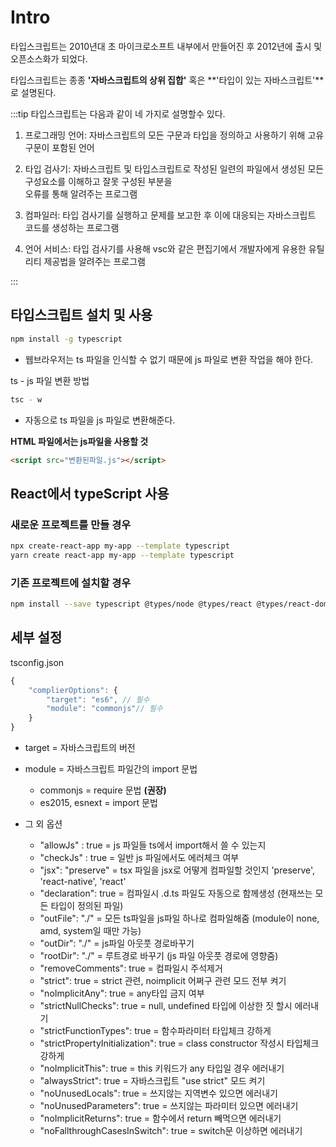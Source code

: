 # Intro

타입스크립트는 2010년대 초 마이크로소프트 내부에서 만들어진 후 2012년에 출시 및 오픈소스화가 되었다.

타입스크립트는 종종 **'자바스크립트의 상위 집합'** 혹은 **'타입이 있는 자바스크립트'**로 설명된다.

:::tip
타입스크립트는 다음과 같이 네 가지로 설명할수 있다.

1. 프로그래밍 언어: 자바스크립트의 모든 구문과 타입을 정의하고 사용하기 위해 고유 구문이 포함된 언어
2. 타입 검사기: 자바스크립트 및 타입스크립트로 작성된 일련의 파일에서 생성된 모든 구성요소를 이해하고 잘못 구성된 부분을<br/>오류를 통해 알려주는 프로그램

3. 컴파일러: 타입 검사기를 실행하고 문제를 보고한 후 이에 대응되는 자바스크립트 코드를 생성하는 프로그램
4. 언어 서비스: 타입 검사기를 사용해 vsc와 같은 편집기에서 개발자에게 유용한 유틸리티 제공법을 알려주는 프로그램

:::

## 타입스크립트 설치 및 사용

```bash
npm install -g typescript
```

- 웹브라우저는 ts 파일을 인식할 수 없기 때문에 js 파일로 변환 작업을 해야 한다.

ts - js 파일 변환 방법

```bash
tsc - w
```

- 자동으로 ts 파일을 js 파일로 변환해준다.

**HTML 파일에서는 js파일을 사용할 것**

```html
<script src="변환된파일.js"></script>
```

## React에서 typeScript 사용

### 새로운 프로젝트를 만들 경우

```bash
npx create-react-app my-app --template typescript
yarn create react-app my-app --template typescript
```

### 기존 프로젝트에 설치할 경우

```bash
npm install --save typescript @types/node @types/react @types/react-dom @types/jest
```

## 세부 설정

tsconfig.json

```typescript
{
    "complierOptions": {
        "target": "es6", // 필수
        "module": "commonjs"// 필수
    }
}
```

- target = 자바스크립트의 버전
- module = 자바스크립트 파일간의 import 문법

  - commonjs = require 문법 **(권장)**
  - es2015, esnext = import 문법

- 그 외 옵션
  - "allowJs" : true = js 파일들 ts에서 import해서 쓸 수 있는지
  - "checkJs" : true = 일반 js 파일에서도 에러체크 여부
  - "jsx": "preserve" = tsx 파일을 jsx로 어떻게 컴파일할 것인지 'preserve', 'react-native', 'react'
  - "declaration": true = 컴파일시 .d.ts 파일도 자동으로 함께생성 (현재쓰는 모든 타입이 정의된 파일)
  - "outFile": "./" = 모든 ts파일을 js파일 하나로 컴파일해줌 (module이 none, amd, system일 때만 가능)
  - "outDir": "./" = js파일 아웃풋 경로바꾸기
  - "rootDir": "./" = 루트경로 바꾸기 (js 파일 아웃풋 경로에 영향줌)
  - "removeComments": true = 컴파일시 주석제거
  - "strict": true = strict 관련, noimplicit 어쩌구 관련 모드 전부 켜기
  - "noImplicitAny": true = any타입 금지 여부
  - "strictNullChecks": true = null, undefined 타입에 이상한 짓 할시 에러내기
  - "strictFunctionTypes": true = 함수파라미터 타입체크 강하게
  - "strictPropertyInitialization": true = class constructor 작성시 타입체크 강하게
  - "noImplicitThis": true = this 키워드가 any 타입일 경우 에러내기
  - "alwaysStrict": true = 자바스크립트 "use strict" 모드 켜기
  - "noUnusedLocals": true = 쓰지않는 지역변수 있으면 에러내기
  - "noUnusedParameters": true = 쓰지않는 파라미터 있으면 에러내기
  - "noImplicitReturns": true = 함수에서 return 빼먹으면 에러내기
  - "noFallthroughCasesInSwitch": true = switch문 이상하면 에러내기
